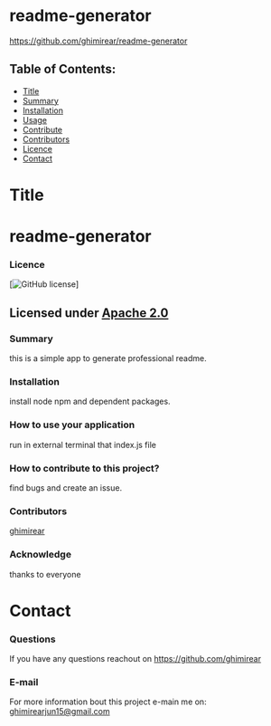 # readme-generator
  https://github.com/ghimirear/readme-generator
  ## Table of Contents:
  - [Title](#Title)
  - [Summary](#Summary)
  - [Installation](#Installation)
  - [Usage](#Usage)
  - [Contribute](#Contribute)
  - [Contributors](#Contributors)
  - [Licence](#Licence)
  - [Contact](#Contact)
  # Title
  # readme-generator
  ### Licence 
  [![GitHub license](https://img.shields.io/static/v1?label=License&message=Apache%202.0&color=blue.svg)]
  ## Licensed under [Apache 2.0](https://opensource.org/licenses/Apache-2.0)
  ### Summary
  this is a simple app to generate professional readme.
  ### Installation 
  install node npm and dependent packages.
  ### How to use your application 
  run in external terminal that index.js file
  ### How to contribute to this project?
  find bugs and create an issue.
  ### Contributors 
  [ghimirear](https://github.com/ghimirear)
  ### Acknowledge 
  thanks to everyone
  # Contact
  ### Questions 
  If you have any questions reachout on 
 https://github.com/ghimirear

  ### E-mail
  For more information bout this project e-main me on: 
ghimirearjun15@gmail.com

